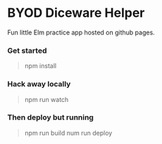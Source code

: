 # BYOD Diceware Helper

Fun little Elm practice app hosted on github pages.

### Get started 
> npm install

### Hack away locally
> npm run watch

### Then deploy but running
> npm run build
> num run deploy


